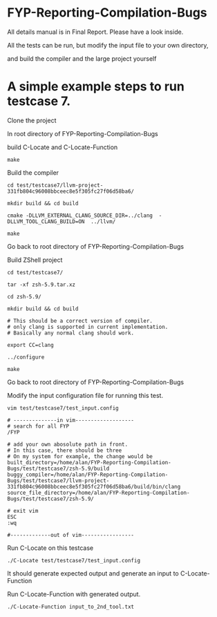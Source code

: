 # FYP-Reporting-Compilation-Bugs

All details manual is in Final Report. Please have a look inside.

All the tests can be run, but modify the input file to your own directory,

and build the compiler and the large project yourself

# A simple example steps to run testcase 7.
Clone the project

In root directory of FYP-Reporting-Compilation-Bugs

build C-Locate and C-Locate-Function
```
make
```

Build the compiler
```
cd test/testcase7/llvm-project-331fb804c96008bbceec8e5f305fc27f06d58ba6/

mkdir build && cd build

cmake -DLLVM_EXTERNAL_CLANG_SOURCE_DIR=../clang  -DLLVM_TOOL_CLANG_BUILD=ON  ../llvm/

make
```

Go back to root directory of FYP-Reporting-Compilation-Bugs

Build ZShell project
```
cd test/testcase7/

tar -xf zsh-5.9.tar.xz

cd zsh-5.9/

mkdir build && cd build

# This should be a correct version of compiler.
# only clang is supported in current implementation.
# Basically any normal clang should work.

export CC=clang

../configure

make
```

Go back to root directory of FYP-Reporting-Compilation-Bugs

Modify the input configuration file for running this test. 
```
vim test/testcase7/test_input.config

# --------------in vim-------------------
# search for all FYP
/FYP

# add your own abosolute path in front.
# In this case, there should be three
# On my system for example, the change would be
built_directory=/home/alan/FYP-Reporting-Compilation-Bugs/test/testcase7/zsh-5.9/build
buggy_compiler=/home/alan/FYP-Reporting-Compilation-Bugs/test/testcase7/llvm-project-331fb804c96008bbceec8e5f305fc27f06d58ba6/build/bin/clang
source_file_directory=/home/alan/FYP-Reporting-Compilation-Bugs/test/testcase7/zsh-5.9/

# exit vim
ESC
:wq

#-------------out of vim-----------------
```

Run C-Locate on this testcase
```
./C-Locate test/testcase7/test_input.config
```

It should generate expected output and generate an input to C-Locate-Function

Run C-Locate-Function with generated output.
```
./C-Locate-Function input_to_2nd_tool.txt
```


